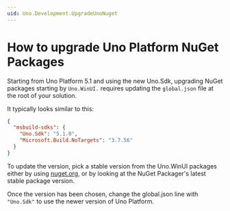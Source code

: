 ```yaml
---
uid: Uno.Development.UpgradeUnoNuget
---
```

# How to upgrade Uno Platform NuGet Packages

Starting from Uno Platform 5.1 and using the new Uno.Sdk, upgrading NuGet packages starting by `Uno.WinUI.` requires updating the `global.json` file at the root of your solution.

It typically looks similar to this:

```json
{
  "msbuild-sdks": {
    "Uno.Sdk": "5.1.0",
    "Microsoft.Build.NoTargets": "3.7.56"
  }
}
```

To update the version, pick a stable version from the Uno.WinUI packages either by using [nuget.org](https://www.nuget.org/packages/Uno.WinUI), or by looking at the NuGet Packager's latest stable package version.

Once the version has been chosen, change the global.json line with `"Uno.Sdk"` to use the newer version of Uno Platform.
